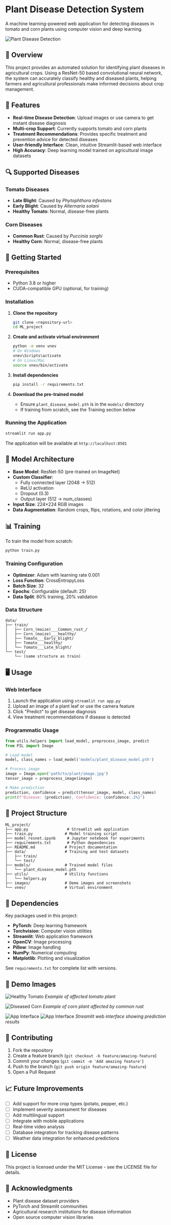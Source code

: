 # Plant Disease Detection System

A machine learning-powered web application for detecting diseases in tomato and corn plants using computer vision and deep learning.

![Plant Disease Detection](images/image1.png)


## 🌱 Overview

This project provides an automated solution for identifying plant diseases in agricultural crops. Using a ResNet-50 based convolutional neural network, the system can accurately classify healthy and diseased plants, helping farmers and agricultural professionals make informed decisions about crop management.

## 🎯 Features

- **Real-time Disease Detection**: Upload images or use camera to get instant disease diagnosis
- **Multi-crop Support**: Currently supports tomato and corn plants
- **Treatment Recommendations**: Provides specific treatment and prevention advice for detected diseases
- **User-friendly Interface**: Clean, intuitive Streamlit-based web interface
- **High Accuracy**: Deep learning model trained on agricultural image datasets

## 🔍 Supported Diseases

### Tomato Diseases
- **Late Blight**: Caused by *Phytophthora infestans*
- **Early Blight**: Caused by *Alternaria solani*
- **Healthy Tomato**: Normal, disease-free plants

### Corn Diseases
- **Common Rust**: Caused by *Puccinia sorghi*
- **Healthy Corn**: Normal, disease-free plants

## 🚀 Getting Started

### Prerequisites

- Python 3.8 or higher
- CUDA-compatible GPU (optional, for training)

### Installation

1. **Clone the repository**
   ```bash
   git clone <repository-url>
   cd ML_project
   ```

2. **Create and activate virtual environment**
   ```bash
   python -m venv vnev
   # On Windows
   vnev\Scripts\activate
   # On Linux/Mac
   source vnev/bin/activate
   ```

3. **Install dependencies**
   ```bash
   pip install -r requirements.txt
   ```

4. **Download the pre-trained model**
   - Ensure `plant_disease_model.pth` is in the `models/` directory
   - If training from scratch, see the Training section below

### Running the Application

```bash
streamlit run app.py
```

The application will be available at `http://localhost:8501`

## 🧠 Model Architecture

- **Base Model**: ResNet-50 (pre-trained on ImageNet)
- **Custom Classifier**: 
  - Fully connected layer (2048 → 512)
  - ReLU activation
  - Dropout (0.3)
  - Output layer (512 → num_classes)
- **Input Size**: 224×224 RGB images
- **Data Augmentation**: Random crops, flips, rotations, and color jittering

## 📊 Training

To train the model from scratch:

```bash
python train.py
```

### Training Configuration
- **Optimizer**: Adam with learning rate 0.001
- **Loss Function**: CrossEntropyLoss
- **Batch Size**: 32
- **Epochs**: Configurable (default: 25)
- **Data Split**: 80% training, 20% validation

### Data Structure
```
data/
├── train/
│   ├── Corn_(maize)___Common_rust_/
│   ├── Corn_(maize)___healthy/
│   ├── Tomato___Early_blight/
│   ├── Tomato___healthy/
│   └── Tomato___Late_blight/
└── test/
    └── (same structure as train)
```

## 🖥️ Usage

### Web Interface
1. Launch the application using `streamlit run app.py`
2. Upload an image of a plant leaf or use the camera feature
3. Click "Predict" to get disease diagnosis
4. View treatment recommendations if disease is detected

### Programmatic Usage
```python
from utils.helpers import load_model, preprocess_image, predict
from PIL import Image

# Load model
model, class_names = load_model('models/plant_disease_model.pth')

# Process image
image = Image.open('path/to/plant/image.jpg')
tensor_image = preprocess_image(image)

# Make prediction
prediction, confidence = predict(tensor_image, model, class_names)
print(f"Disease: {prediction}, Confidence: {confidence:.2%}")
```

## 📁 Project Structure

```
ML_project/
├── app.py                 # Streamlit web application
├── train.py              # Model training script
├── model_resnet.ipynb     # Jupyter notebook for experiments
├── requirements.txt       # Python dependencies
├── README.md             # Project documentation
├── data/                 # Training and test datasets
│   ├── train/
│   └── test/
├── models/               # Trained model files
│   └── plant_disease_model.pth
├── utils/                # Utility functions
│   └── helpers.py
├── images/               # Demo images and screenshots
└── vnev/                 # Virtual environment
```

## 🔧 Dependencies

Key packages used in this project:

- **PyTorch**: Deep learning framework
- **Torchvision**: Computer vision utilities
- **Streamlit**: Web application framework
- **OpenCV**: Image processing
- **Pillow**: Image handling
- **NumPy**: Numerical computing
- **Matplotlib**: Plotting and visualization

See `requirements.txt` for complete list with versions.

## 📸 Demo Images

![Healthy Tomato](images/tomato_earlybright.png)
*Example of affected tomato plant*

![Diseased Corn](images/rust.png)
*Example of corn plant affected by common rust*

![App Interface](images/image2.png)
![App Interface](images/image3.png)
*Streamlit web interface showing prediction results*

## 🤝 Contributing

1. Fork the repository
2. Create a feature branch (`git checkout -b feature/amazing-feature`)
3. Commit your changes (`git commit -m 'Add amazing feature'`)
4. Push to the branch (`git push origin feature/amazing-feature`)
5. Open a Pull Request

## 📈 Future Improvements

- [ ] Add support for more crop types (potato, pepper, etc.)
- [ ] Implement severity assessment for diseases
- [ ] Add multilingual support
- [ ] Integrate with mobile applications
- [ ] Real-time video analysis
- [ ] Database integration for tracking disease patterns
- [ ] Weather data integration for enhanced predictions

## 📄 License

This project is licensed under the MIT License - see the LICENSE file for details.

## 🙏 Acknowledgments

- Plant disease dataset providers
- PyTorch and Streamlit communities
- Agricultural research institutions for disease information
- Open source computer vision libraries


